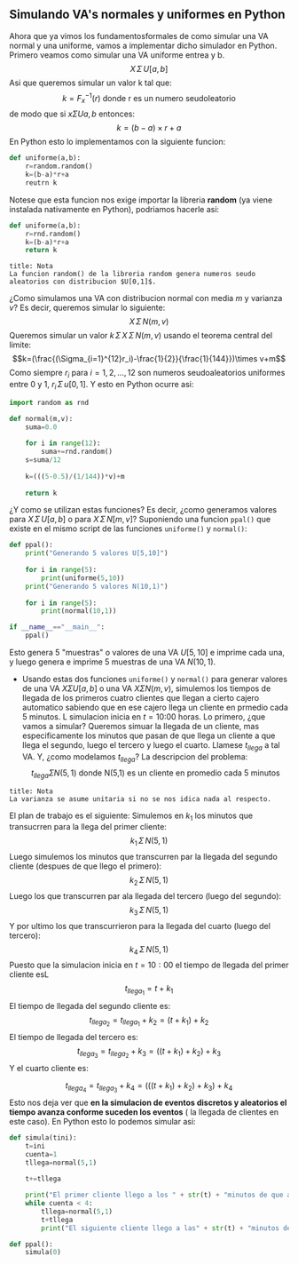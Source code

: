 ## Simulando VA's normales y uniformes en Python

Ahora que ya vimos los fundamentosformales de como simular una VA normal y una uniforme, vamos a implementar dicho simulador en Python. Primero veamos como simular una VA uniforme entrea y b.
$$X\, \Sigma \,U[a,b]$$
Asi que queremos simular un valor k tal que:
$$k=F^{-1}_x(r)\text{ donde r es un numero seudoleatorio}$$
de modo que si $x \Sigma U{a,b}$ entonces:
$$k=(b-a)\times r+a$$
En Python esto lo implementamos con la siguiente funcion:

```python
def uniforme(a,b):
	r=random.random()
	k=(b-a)*r+a
	reutrn k
```
Notese que esta funcion nos exige importar la libreria **random** (ya viene instalada nativamente en Python), podriamos hacerle asi:

```python
def uniforme(a,b):
	r=rnd.random()
	k=(b-a)*r+a
	return k
```

```ad-info
title: Nota
La funcion random() de la libreria random genera numeros seudo aleatorios con distribucion $U[0,1]$.
```
¿Como  simulamos una VA con distribucion normal con media $m$ y varianza $v$? Es decir, queremos simular lo siguiente:
$$X\, \Sigma \, N(m,v)$$
Queremos simular un valor $k\,\Sigma\,X\,\Sigma\,N(m,v)$ usando el teorema central del limite:
$$k=(\frac{(\Sigma_{i=1}^{12}r_i)-\frac{1}{2}}{\frac{1}{144}})\times v+m$$
Como siempre $r_i$ para $i=1,2,...,12$ son numeros seudoaleatorios uniformes entre 0 y 1, $r_{i}\,\Sigma\, u[0,1]$.
Y esto en Python ocurre asi:
```python
import random as rnd

def normal(m,v):
	suma=0.0
	
	for i in range(12):
		suma+=rnd.random()
	s=suma/12
	
	k=(((5-0.5)/(1/144))*v)+m
	
	return k
```

¿Y como se utilizan estas funciones? Es decir, ¿como generamos valores para $X\,\Sigma\,U[a,b]$ o para $X\,\Sigma\,N[m,v]$? Suponiendo una funcion `ppal()` que existe en el mismo script de las funciones `uniforme()` y `normal()`:

```python
def ppal():
	print("Generando 5 valores U[5,10]")
	
	for i in range(5):
		print(uniforme(5,10))
	print("Generando 5 valores N(10,1)")
	
	for i in range(5):
		print(normal(10,1))

if __name__=="__main__":
	ppal()
```

Esto genera 5 "muestras" o valores de una VA $U[5,10]$ e imprime cada una, y luego genera e imprime 5 muestras de una VA $N(10,1)$.
- Usando estas dos funciones `uniforme()` y `normal()` para generar valores de una VA $X \Sigma U[a,b]$ o una VA $X\Sigma N(m,v)$, simulemos los tiempos de llegada de los primeros cuatro clientes que llegan a cierto cajero automatico sabiendo que en ese cajero llega un cliente en prmedio cada 5 minutos. L simulacion inicia en $t=\text{10:00 horas}$.
Lo primero, ¿que vamos a simular? Queremos simuar la llegada de un cliente, mas especificamente los minutos que pasan de que llega un cliente a que llega el segundo, luego el tercero y luego el cuarto. Llamese $t_{llega}$ a tal VA. Y, ¿como modelamos $t_{llega}$? La descripcion del problema:
$$t_{llega} \Sigma N(5,1) \text{ donde N(5,1) es un cliente en promedio cada 5 minutos}$$
```ad-info
title: Nota
La varianza se asume unitaria si no se nos idica nada al respecto.
```

El plan de trabajo es el siguiente:
Simulemos en $k_1$ los minutos que transucrren para la llega del primer cliente:
$$k_{1}\,\Sigma\,N(5,1)$$
Luego simulemos los minutos que transcurren par la llegada del segundo cliente (despues de que llego el primero):
$$k_{2}\,\Sigma\,N(5,1)$$
Luego los que transcurren par ala llegada del tercero (luego del segundo):
$$k_{3}\,\Sigma\,N(5,1)$$
Y por ultimo los que transcurrieron para la llegada del cuarto (luego del tercero):
$$k_{4}\,\Sigma\,N(5,1)$$
Puesto que la simulacion inicia en $t=10:00$ el tiempo de llegada del primer cliente esL
$$t_{llega_1}=t+k_1$$
El tiempo de llegada del segundo cliente es:
$$t_{llega_2}=t_{llega_1}+k_2=(t+k_1)+k_2$$
El tiempo de llegada del tercero es:
$$t_{llega_3}=t_{llega_2}+k_3=((t+k_1)+k_2)+k_3$$
Y el cuarto cliente es:

$$t_{llega_4}=t_{llega_3}+k_4=(((t+k_1)+k_2)+k_3)+k_4$$
Esto nos deja ver que **en la simulacion de eventos discretos y aleatorios el tiempo avanza conforme suceden los eventos** ( la llegada de clientes en este caso). En Python esto lo podemos simular asi:

```python
def simula(tini):
	t=ini
	cuenta=1
	tllega=normal(5,1)
	
	t+=tllega

	print("El primer cliente llego a los " + str(t) + "minutos de que abrieron")
	while cuenta < 4:
		tllega=normal(5,1)
		t+tllega
		print("El siguiente cliente llego a las" + str(t) + "minutos de que abrieron")

def ppal():
	simula(0)
```
